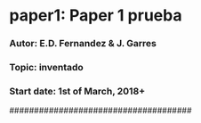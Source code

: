 # paper1: Paper 1 prueba

### Autor: E.D. Fernandez & J. Garres
### Topic: inventado
### Start date: 1st of March, 2018+

#####################################
